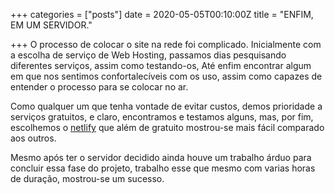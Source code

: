 +++
categories = ["posts"]
date = 2020-05-05T00:10:00Z
title = "ENFIM, EM UM SERVIDOR."

+++
O processo de colocar o site na rede foi complicado. Inicialmente com a escolha de serviço de Web Hosting, passamos dias pesquisando diferentes serviços, assim como testando-os, Até enfim encontrar algum em que nos sentimos confortalecíveis com os uso, assim como capazes de entender o processo para se colocar no ar.

Como qualquer um que tenha vontade de evitar custos, demos prioridade a serviços gratuitos, e claro, encontramos e testamos alguns, mas, por fim, escolhemos o  [netlify](https://www.netlify.com/ "netlify home page") que além de gratuito mostrou-se mais fácil comparado aos outros.

Mesmo após ter o servidor decidido ainda houve um trabalho árduo para concluir essa fase do projeto, trabalho esse que mesmo com varias horas de duração, mostrou-se um sucesso.